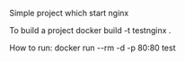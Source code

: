 Simple project which start nginx

To build a project
docker build -t testnginx .

How to run:
docker run --rm -d -p 80:80 test
